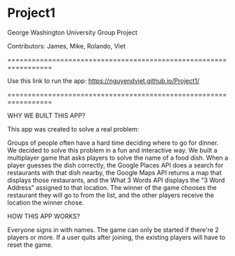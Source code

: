# Project1
George Washington University Group Project

Contributors: James, Mike, Rolando, Viet

=================================================================

Use this link to run the app: https://nguyendviet.github.io/Project1/

=================================================================

WHY WE BUILT THIS APP?

This app was created to solve a real problem:

Groups of people often have a hard time deciding where to go for dinner. We decided to solve this problem in a fun and interactive way. We built a multiplayer game that asks players to solve the name of a food dish. When a player guesses the dish correctly, the Google Places API does a search for restaurants with that dish nearby, the Google Maps API returns a map that displays those restaurants, and the What 3 Words API displays the “3 Word Address” assigned to that location. The winner of the game chooses the restaurant they will go to from the list, and the other players receive the location the winner chose.

HOW THIS APP WORKS?

Everyone signs in with names.
The game can only be started if there're 2 players or more.
If a user quits after joining, the existing players will have to reset the game.